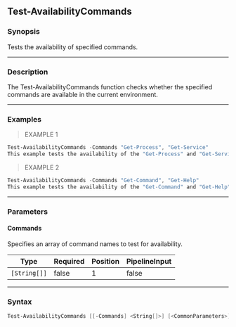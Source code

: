 Test-AvailabilityCommands
-------------------------

### Synopsis
Tests the availability of specified commands.

---

### Description

The Test-AvailabilityCommands function checks whether the specified commands are available in the current environment.

---

### Examples
> EXAMPLE 1

```PowerShell
Test-AvailabilityCommands -Commands "Get-Process", "Get-Service"
This example tests the availability of the "Get-Process" and "Get-Service" commands.
```
> EXAMPLE 2

```PowerShell
Test-AvailabilityCommands -Commands "Get-Command", "Get-Help"
This example tests the availability of the "Get-Command" and "Get-Help" commands.
```

---

### Parameters
#### **Commands**
Specifies an array of command names to test for availability.

|Type        |Required|Position|PipelineInput|
|------------|--------|--------|-------------|
|`[String[]]`|false   |1       |false        |

---

### Syntax
```PowerShell
Test-AvailabilityCommands [[-Commands] <String[]>] [<CommonParameters>]
```
